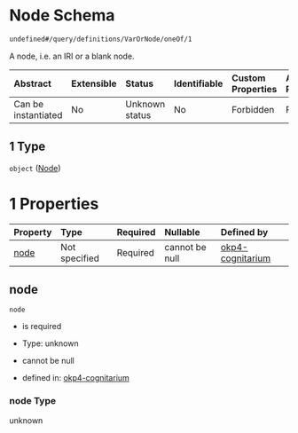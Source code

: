 # Node Schema

```txt
undefined#/query/definitions/VarOrNode/oneOf/1
```

A node, i.e. an IRI or a blank node.

| Abstract            | Extensible | Status         | Identifiable | Custom Properties | Additional Properties | Access Restrictions | Defined In                                                                     |
| :------------------ | :--------- | :------------- | :----------- | :---------------- | :-------------------- | :------------------ | :----------------------------------------------------------------------------- |
| Can be instantiated | No         | Unknown status | No           | Forbidden         | Forbidden             | none                | [okp4-cognitarium.json\*](schema/okp4-cognitarium.json "open original schema") |

## 1 Type

`object` ([Node](okp4-cognitarium-querymsg-definitions-varornode-oneof-node.md))

# 1 Properties

| Property      | Type          | Required | Nullable       | Defined by                                                                                                                                                         |
| :------------ | :------------ | :------- | :------------- | :----------------------------------------------------------------------------------------------------------------------------------------------------------------- |
| [node](#node) | Not specified | Required | cannot be null | [okp4-cognitarium](okp4-cognitarium-querymsg-definitions-varornode-oneof-node-properties-node.md "undefined#/query/definitions/VarOrNode/oneOf/1/properties/node") |

## node



`node`

*   is required

*   Type: unknown

*   cannot be null

*   defined in: [okp4-cognitarium](okp4-cognitarium-querymsg-definitions-varornode-oneof-node-properties-node.md "undefined#/query/definitions/VarOrNode/oneOf/1/properties/node")

### node Type

unknown
